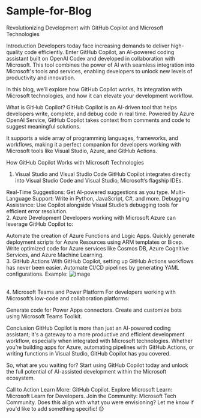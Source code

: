 # Sample-for-Blog
Revolutionizing Development with GitHub Copilot and Microsoft Technologies

Introduction
Developers today face increasing demands to deliver high-quality code efficiently. Enter GitHub Copilot, an AI-powered coding assistant built on OpenAI Codex and developed in collaboration with Microsoft. This tool combines the power of AI with seamless integration into Microsoft's tools and services, enabling developers to unlock new levels of productivity and innovation.

In this blog, we’ll explore how GitHub Copilot works, its integration with Microsoft technologies, and how it can elevate your development workflow.

What is GitHub Copilot?
GitHub Copilot is an AI-driven tool that helps developers write, complete, and debug code in real time. Powered by Azure OpenAI Service, GitHub Copilot takes context from comments and code to suggest meaningful solutions.

It supports a wide array of programming languages, frameworks, and workflows, making it a perfect companion for developers working with Microsoft tools like Visual Studio, Azure, and GitHub Actions.

How GitHub Copilot Works with Microsoft Technologies
1. Visual Studio and Visual Studio Code
GitHub Copilot integrates directly into Visual Studio Code and Visual Studio, Microsoft’s flagship IDEs.

Real-Time Suggestions: Get AI-powered suggestions as you type.
Multi-Language Support: Write in Python, JavaScript, C#, and more.
Debugging Assistance: Use Copilot alongside Visual Studio’s debugging tools for efficient error resolution.
<br>
2. Azure Development
Developers working with Microsoft Azure can leverage GitHub Copilot to:

Automate the creation of Azure Functions and Logic Apps.
Quickly generate deployment scripts for Azure Resources using ARM templates or Bicep.
Write optimized code for Azure services like Cosmos DB, Azure Cognitive Services, and Azure Machine Learning.
<br>
3. GitHub Actions
With GitHub Copilot, setting up GitHub Actions workflows has never been easier.
Automate CI/CD pipelines by generating YAML configurations.
Example:
![image](https://github.com/user-attachments/assets/8bf5208a-fddd-4952-8fcd-f2fdc987f0d7)

<br>
4. Microsoft Teams and Power Platform
For developers working with Microsoft’s low-code and collaboration platforms:

Generate code for Power Apps connectors.
Create and customize bots using Microsoft Teams Toolkit.

Conclusion
GitHub Copilot is more than just an AI-powered coding assistant; it's a gateway to a more productive and efficient development workflow, especially when integrated with Microsoft technologies. Whether you’re building apps for Azure, automating pipelines with GitHub Actions, or writing functions in Visual Studio, GitHub Copilot has you covered.

So, what are you waiting for? Start using GitHub Copilot today and unlock the full potential of AI-assisted development within the Microsoft ecosystem.

Call to Action
Learn More: GitHub Copilot.
Explore Microsoft Learn: Microsoft Learn for Developers.
Join the Community: Microsoft Tech Community.
Does this align with what you were envisioning? Let me know if you'd like to add something specific! 😊
